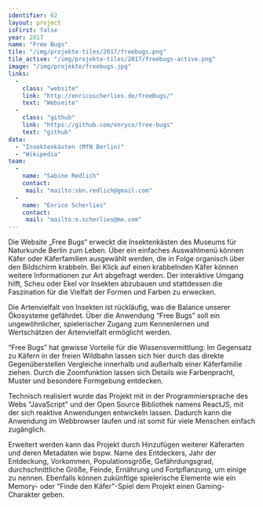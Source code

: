 ```yaml
---
identifier: 62
layout: project
isFirst: false
year: 2017
name: "Free Bugs"
tile: "/img/projekte-tiles/2017/freebugs.png"
tile_active: "/img/projekte-tiles/2017/freebugs-active.png"
image: "/img/projekte/freebugs.jpg"
links:
  -
    class: "website"
    link: "http://enricoscherlies.de/freeBugs/"
    text: "Webseite"
  -
    class: "github"
    link: "https://github.com/enryco/free-bugs"
    text: "github"
data:
  - "Insektenkästen (MfN Berlin)"
  - "Wikipedia"
team:
  -
    name: "Sabine Redlich"
    contact:
     mail: "mailto:sbn.redlich@gmail.com"
  -
    name: "Enrico Scherlies"
    contact:
     mail: "mailto:e.scherlies@me.com"
---
```


Die Website „Free Bugs“ erweckt die Insektenkästen des Museums für Naturkunde Berlin zum Leben. Über ein einfaches Auswahlmenü können Käfer oder Käferfamilien ausgewählt werden, die in Folge organisch über den Bildschirm krabbeln. Bei Klick auf einen krabbelnden Käfer können weitere Informationen zur Art abgefragt werden. Der interaktive Umgang hilft, Scheu oder Ekel vor Insekten abzubauen und stattdessen die Faszination für die Vielfalt der Formen und Farben zu erwecken.

Die Artenvielfalt von Insekten ist rückläufig, was die Balance unserer Ökosysteme gefährdet. Über die Anwendung “Free Bugs” soll ein ungewöhnlicher, spielerischer Zugang zum Kennenlernen und Wertschätzen der Artenvielfalt ermöglicht werden.

“Free Bugs” hat gewisse Vorteile für die Wissensvermittlung: Im Gegensatz zu Käfern in der freien Wildbahn lassen sich hier durch das direkte Gegenüberstellen Vergleiche innerhalb und außerhalb einer Käferfamilie ziehen. Durch die Zoomfunktion lassen sich Details wie Farbenpracht, Muster und besondere Formgebung entdecken.

Technisch realisiert wurde das Projekt mit in der Programmiersprache des Webs "JavaScript" und der Open Source Bibliothek namens ReactJS, mit der sich reaktive Anwendungen entwickeln lassen. Dadurch kann die Anwendung im Webbrowser laufen und ist somit für viele Menschen einfach zugänglich.

Erweitert werden kann das Projekt durch Hinzufügen weiterer Käferarten und deren Metadaten wie bspw. Name des Entdeckers, Jahr der Entdeckung, Vorkommen, Populationsgröße, Gefährdungsgrad, durchschnittliche Größe, Feinde, Ernährung und Fortpflanzung, um einige zu nennen. Ebenfalls können zukünftige spielerische Elemente wie ein Memory- oder "Finde den Käfer"-Spiel dem Projekt einen Gaming-Charakter geben.

